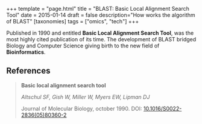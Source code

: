 +++
template = "page.html"
title = "BLAST: Basic Local Alignment Search Tool"
date =  2015-01-14
draft = false
description="How works the algorithm of BLAST"
[taxonomies]
tags = ["omics", "tech"]
+++

Published in 1990 and entitled **Basic Local Alignment Search Tool**, was the most highly cited publication of its time. The development of BLAST bridged Biology and Computer Science giving birth to the new field of **Bioinformatics**.
<!-- more -->

## References

> **Basic local alignment search tool**
>
> *Altschul SF, Gish W, Miller W, Myers EW, Lipman DJ*
>
> Journal of Molecular Biology, october 1990. DOI: [10.1016/S0022-2836(05)80360-2](https://doi.org/10.1016/S0022-2836(05)80360-2)

